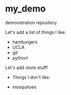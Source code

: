 # my_demo
demonstration repository

Let's add a list of things I like:

+ hamburgers
+ UCLA
+ git
+ python!

Let's add more stuff!

+ Things I don't like:

+ mosquitoes
